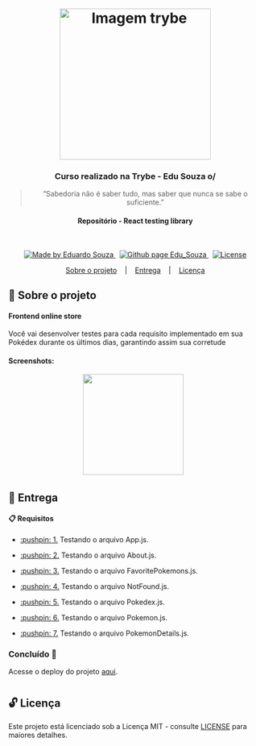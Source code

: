 <h1 align="center">
  <img align="center" alt="Imagem trybe" src="https://i.ibb.co/d4W2x4g/trybe.png" width="300px" />
</h1>

<h3 align="center">
  Curso realizado na Trybe - Edu Souza o/
</h3>

<blockquote align="center">“Sabedoria não é saber tudo, mas saber que nunca se sabe o suficiente.”</blockquote>

<h4 align="center">
  Repositório - React testing library 
</h4>

<br/>

<p align="center">
  <a href="https://github.com/EduSouza-programmer"    target="_blank">
    <img alt="Made by Eduardo Souza" src="https://img.shields.io/badge/made%20by-Edu%20Souza-%23F8952D">
  </a>&nbsp;
  <a href="https://edusouza-programmer.github.io/" target="_blank">
    <img alt="Github page Edu_Souza " src="https://img.shields.io/badge/Github%20page-Edu_Souza-orange">
  </a>&nbsp;
  <a href="#" >
    <img alt="License" src="https://img.shields.io/badge/license-MIT-%23F8952D">
  </a>
</p>

<p align="center">
  <a href="#rocket-Sobre-o-projeto">Sobre o projeto</a>&nbsp; &nbsp; |&nbsp; &nbsp;
  <a href="#postbox-Entrega"">Entrega</a>&nbsp; &nbsp; |&nbsp; &nbsp;
  <a href="#unlock-Licença">Licença</a>
</p>

## :rocket: Sobre o projeto

#### Frontend online store 

Você vai desenvolver testes para cada requisito implementado em sua Pokédex durante os últimos dias, garantindo assim sua corretude

#### Screenshots:

<p align=center >
  <img height="200px"  src="./img/home_desktop.png"> &nbsp;
</p>

## :postbox: Entrega

#### :clipboard: Requisitos

- <p><a href="#1"> :pushpin: 1.</a> Testando o arquivo App.js.</p>
- <p><a href="#2"> :pushpin: 2.</a> Testando o arquivo About.js.</p>
- <p><a href="#3"> :pushpin: 3.</a> Testando o arquivo FavoritePokemons.js.</p>
- <p><a href="#4"> :pushpin: 4.</a> Testando o arquivo NotFound.js.</p>
- <p><a href="#5"> :pushpin: 5.</a> Testando o arquivo Pokedex.js.</p>
- <p><a href="#6"> :pushpin: 6.</a> Testando o arquivo Pokemon.js.</p>
- <p><a href="#7"> :pushpin: 7.</a> Testando o arquivo PokemonDetails.js.</p>

  
### Concluído :rocket:

Acesse o deploy do projeto [aqui](https://edusouza-programmer.github.io/Trybe_Projeto_14-2_Edu_Souza/).

#
## :unlock: Licença

Este projeto está licenciado sob a Licença MIT - consulte [LICENSE](https://opensource.org/licenses/MIT) para maiores detalhes.
